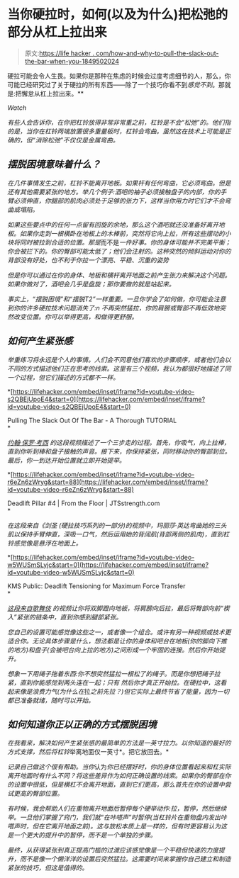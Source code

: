 # 当你硬拉时，如何(以及为什么)把松弛的部分从杠上拉出来

> 原文:[https://life hacker . com/how-and-why-to-pull-the-slack-out-the-bar-when-you-1849502024](https://lifehacker.com/how-and-why-to-pull-the-slack-out-of-the-bar-when-you-1849502024)

硬拉可能会令人生畏。如果你是那种在焦虑的时候会过度考虑细节的人，那么，你可能已经研究过了关于硬拉的所有东西——除了一个技巧你看不到*感觉不到*。那就是:把懈怠从杠上拉出来。**

*Watch*

*有些人会告诉你，在你把杠铃放得非常非常重之前，杠铃是不会“松弛”的。他们指的是，当你在杠铃两端放置很多重量板时，杠铃会弯曲。虽然这在技术上可能是正确的，但“消除松弛”不仅仅是金属弯曲。*

## *摆脱困境意味着什么？*

*在几件事情发生之前，杠铃不能离开地板。如果杆有任何弯曲，它必须弯曲。但是还有其他需要紧张的地方。举几个例子:酒吧的袖子必须接触盘子的内部，你的手臂必须伸直，你腿部的肌肉必须处于足够的张力下，这样当你用力时它们才不会弯曲或塌陷。*

*如果这些要点中的任何一点留有回旋的余地，那么这个酒吧就还没准备好离开地板。如果你走到一根横卧在地板上的木棒前，突然将它向上拉，所有这些摆动的小块将同时被拉到合适的位置。那是*而不是*一件好事。你的身体可能并不完美平衡；你会被拦下的。你的臀部可能太低了；他们会注射的。这种突然的倾斜运动对你的背部没有好处，也不利于你拉一个漂亮、平稳、沉重的姿势*

*但是你可以通过在你的身体、地板和横杆离开地面之前产生张力来解决这个问题。如果你做对了，酒吧会几乎是盘旋；那你要做的就是站起来。*

*事实上，“摆脱困境”和“摆脱T2”一样重要。一旦你学会了如何做，你可能会注意到你的许多硬拉技术问题消失了:n 不再突然猛拉，你的肩膀或臀部不再低效地突然改变位置。你可以举得更高，和做得更舒服。*

## *如何产生紧张感*

*举重练习将永远是个人的事情。人们会不同意他们喜欢的步骤顺序，或者他们会以不同的方式描述他们正在思考的线索。这里有三个视频，我认为都很好地描述了同一个过程，但它们描述的方式都不一样。*

 *[https://lifehacker.com/embed/inset/iframe?id=youtube-video-s2QBEjUpoE4&start=0](https://lifehacker.com/embed/inset/iframe?id=youtube-video-s2QBEjUpoE4&start=0)

<figcaption class="sc-1ptbguh-0 hxeMec caption">Pulling The Slack Out Of The Bar - A Thorough TUTORIAL</figcaption>* 

*[约翰·保罗·考西](https://www.youtube.com/watch?v=s2QBEjUpoE4) 的这段视频描述了一个三步走的过程。首先，你吸气，向上拉棒，直到你听到棒和盘子接触的声音。接下来，你保持紧张，同时移动你的臀部到位。最后，你一到达开始位置就立即开始提举。* 

 *[https://lifehacker.com/embed/inset/iframe?id=youtube-video-r6eZn6zWryg&start=88](https://lifehacker.com/embed/inset/iframe?id=youtube-video-r6eZn6zWryg&start=88)

<figcaption class="sc-1ptbguh-0 hxeMec caption">Deadlift Pillar #4 | From the Floor | JTSstrength.com</figcaption>* 

*在这段来自《剑圣 (硬拉技巧系列的一部分)的视频中，玛丽莎·英达弯曲她的三头肌以保持手臂伸直，深吸一口气，然后运用她的背阔肌(背部两侧的肌肉)，直到杠铃感觉像是悬浮在地面上。*

 *[https://lifehacker.com/embed/inset/iframe?id=youtube-video-w5WUSmSLyjc&start=0](https://lifehacker.com/embed/inset/iframe?id=youtube-video-w5WUSmSLyjc&start=0)

<figcaption class="sc-1ptbguh-0 hxeMec caption">KMS Public: Deadlift Tensioning for Maximum Force Transfer</figcaption>* 

*[这段来自歌舞伎](https://www.youtube.com/watch?v=w5WUSmSLyjc) 的视频让你将双脚蹬向地板，将肩膀向后拉，最后将臀部向前“楔入”紧张的链条中，直到你感到腿部紧张。*

*您自己的设置可能感觉像这些之一，或者像一个组合。或许有另一种视频或技术更适合你。无论具体步骤是什么，想法都是让你的身体和吧台在地板(你的脚向下推的地方)和盘子(会被吧台向上拉的地方)之间形成一个牢固的连接。*然后*你开始提升。*

*想象一下用绳子拖着东西:你不想突然猛拉一根松了的绳子。而是你想把绳子拉紧，直到你能感觉到两头连在一起；只有 *然后*你才真正开始拉。在硬拉中，这看起来像是浪费力气(为什么在*拉*之前先拉？)但它实际上最终节省了能量，因为一切都已准备就绪，随时可以开始。*

## *如何知道你正以正确的方式摆脱困境*

*在我看来，解决如何产生紧张感的最简单的方法是一英寸拉力。以你知道的最好的方式支撑，然后将杠铃*举离地面仅一英寸*。把它放回去。*

*记录自己做这个很有帮助。当你*认为*你已经摆好时，你的身体位置看起来和杠实际离开地面时有什么不同？将这些差异作为如何正确设置的线索。如果你的臀部在你的设置中很低，但是横杠不会离开地面，直到它们更高，那么首先在你的设置中尝试更高的臀部位置。*

*有时候，我会帮助人们在重物离开地面后暂停每个硬举动作:拉，暂停，然后继续举。一旦他们掌握了窍门，我们就“在咔嗒声”时暂停(当杠铃片在重物盘内发出咔嗒声时，但在它离开地面之前)。这与放松本质上是一样的，但有时更容易认为这是一个更大的提升中的暂停，而不是一个单独的步骤。*

*最终，从获得紧张到真正提高门槛的过渡应该感觉像是一个平稳但快速的力度提升，而不是像一个懒洋洋的设置后突然猛拉。这需要时间来掌握你自己建立和制造紧张的技巧，但这是值得的。*